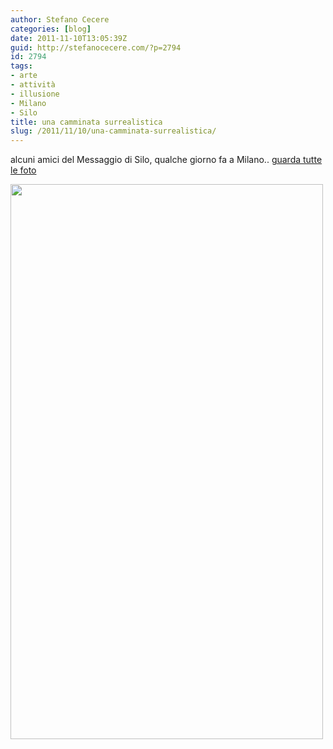 ```yaml
---
author: Stefano Cecere
categories: [blog]
date: 2011-11-10T13:05:39Z
guid: http://stefanocecere.com/?p=2794
id: 2794
tags:
- arte
- attività
- illusione
- Milano
- Silo
title: una camminata surrealistica
slug: /2011/11/10/una-camminata-surrealistica/
---
```


alcuni amici del Messaggio di Silo, qualche giorno fa a Milano.. [guarda tutte le foto](https://picasaweb.google.com/108573374245640958592/MessaggioSiSIloCamminataSurrealista)

<img class="aligncenter size-full wp-image-2795" title="silo-illusione" src="http://stefanocecere.com/wp-content/uploads/sites/3/2011/11/silo-illusione.jpg" alt="" width="500" height="888" srcset="http://stefanocecere.com/wp-content/uploads/sites/3/2011/11/silo-illusione.jpg 500w, http://stefanocecere.com/wp-content/uploads/sites/3/2011/11/silo-illusione-169x300.jpg 169w" sizes="(max-width: 500px) 100vw, 500px" />